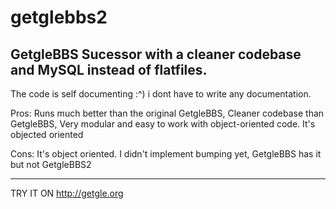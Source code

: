 # getglebbs2
GetgleBBS Sucessor with a cleaner codebase and MySQL instead of flatfiles.
--------------------------------------------------------------------------
The code is self documenting :^) i dont have to write any documentation.

Pros:
Runs much better than the original GetgleBBS,
Cleaner codebase than GetgleBBS,
Very modular and easy to work with object-oriented code.
It's objected oriented

Cons:
It's object oriented.
I didn't implement bumping yet, GetgleBBS has it but not GetgleBBS2

---
TRY IT ON http://getgle.org
